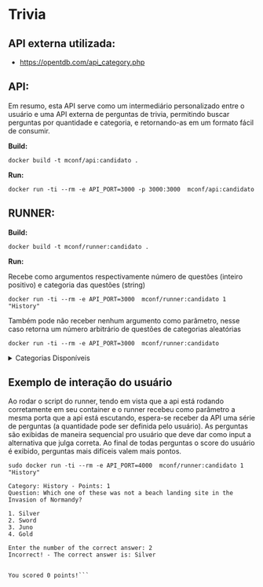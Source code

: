# Trivia


## API externa utilizada:
- https://opentdb.com/api_category.php


## API:

Em resumo, esta API serve como um intermediário personalizado entre o usuário e uma API externa de perguntas de trivia, permitindo buscar perguntas por quantidade e categoria, e retornando-as em um formato fácil de consumir.

**Build:**
  
```docker build -t mconf/api:candidato .```

**Run:**

```docker run -ti --rm -e API_PORT=3000 -p 3000:3000  mconf/api:candidato```


## RUNNER:

**Build:**

```docker build -t mconf/runner:candidato .```

**Run:**

Recebe como argumentos respectivamente número de questões (inteiro positivo) e categoria das questões (string)

```docker run -ti --rm -e API_PORT=3000  mconf/runner:candidato 1 "History"```

Também pode não receber nenhum argumento como parâmetro, nesse caso retorna um número arbitrário de questões de categorias aleatórias

```docker run -ti --rm -e API_PORT=3000  mconf/runner:candidato```

<details>

<summary>Categorias Disponíveis</summary>

- General Knowledge
- Books
- Film
- Music
- Theatre
- Television
- Video Games
- Board Games
- Nature
- Computers
- Mathematics
- Mythology
- Sports
- Geography
- History
- Politics
- Art
- Celebrities
- Animals
- Vehicles
- Comics
- Gadgets
- Anime
- Cartoons
  
</details>

## Exemplo de interação do usuário

Ao rodar o script do runner, tendo em vista que a api está rodando corretamente em seu container e o runner recebeu como parâmetro a mesma porta que a api está escutando, espera-se receber da API uma série de perguntas (a quantidade pode ser definida pelo usuário). As perguntas são exibidas de maneira sequencial pro usuário que deve dar como input a alternativa que julga correta. Ao final de todas perguntas o score do usuário é exibido, perguntas mais difíceis valem mais pontos.

```
sudo docker run -ti --rm -e API_PORT=4000  mconf/runner:candidato 1 "History"

Category: History - Points: 1
Question: Which one of these was not a beach landing site in the Invasion of Normandy?

1. Silver
2. Sword
3. Juno
4. Gold

Enter the number of the correct answer: 2
Incorrect! - The correct answer is: Silver


You scored 0 points!```
